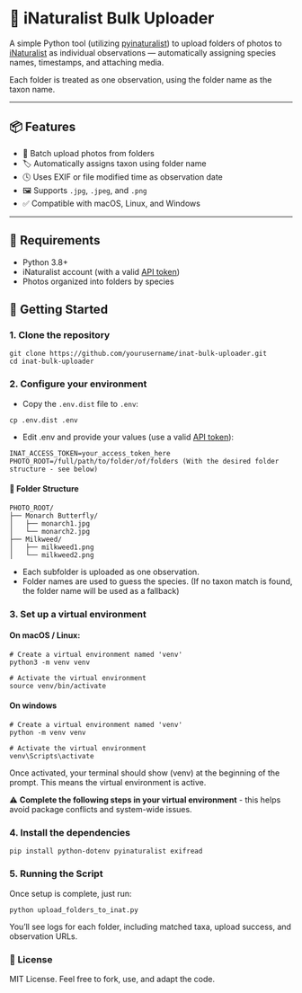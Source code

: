# 🦋 iNaturalist Bulk Uploader

A simple Python tool (utilizing [pyinaturalist](https://github.com/pyinat/pyinaturalist)) to upload folders of photos to [iNaturalist](https://www.inaturalist.org/) as individual observations — automatically assigning species names, timestamps, and attaching media.

Each folder is treated as one observation, using the folder name as the taxon name.

---

## 📦 Features

- 🔁 Batch upload photos from folders
- 🏷️ Automatically assigns taxon using folder name
- 🕓 Uses EXIF or file modified time as observation date
- 🖼️ Supports `.jpg`, `.jpeg`, and `.png`
- ✅ Compatible with macOS, Linux, and Windows

---

## 🧰 Requirements

- Python 3.8+
- iNaturalist account (with a valid [API token](https://www.inaturalist.org/users/api_token))
- Photos organized into folders by species


## 🚀 Getting Started

### 1. Clone the repository

```
git clone https://github.com/yourusername/inat-bulk-uploader.git
cd inat-bulk-uploader
```

### 2. Configure your environment

- Copy the `.env.dist` file to `.env`:
```
cp .env.dist .env
```
- Edit .env and provide your values (use a valid [API token](https://www.inaturalist.org/users/api_token)):
```
INAT_ACCESS_TOKEN=your_access_token_here
PHOTO_ROOT=/full/path/to/folder/of/folders (With the desired folder structure - see below)
```
#### 📁 Folder Structure

```
PHOTO_ROOT/
├── Monarch Butterfly/
│   ├── monarch1.jpg
│   └── monarch2.jpg
├── Milkweed/
│   ├── milkweed1.png
│   └── milkweed2.png
```
- Each subfolder is uploaded as one observation.
- Folder names are used to guess the species. (If no taxon match is found, the folder name will be used as a fallback)

### 3. Set up a virtual environment

#### On macOS / Linux:
```
# Create a virtual environment named 'venv'
python3 -m venv venv

# Activate the virtual environment
source venv/bin/activate
```
#### On windows
```
# Create a virtual environment named 'venv'
python -m venv venv

# Activate the virtual environment
venv\Scripts\activate
```
Once activated, your terminal should show (venv) at the beginning of the prompt. This means the virtual environment is active.

⚠ **Complete the following steps in your virtual environment** - this helps avoid package conflicts and system-wide issues.

### 4. Install the dependencies

```
pip install python-dotenv pyinaturalist exifread
```

### 5. Running the Script

Once setup is complete, just run:
```
python upload_folders_to_inat.py
```
You’ll see logs for each folder, including matched taxa, upload success, and observation URLs.

### 📝 License
MIT License. Feel free to fork, use, and adapt the code.

